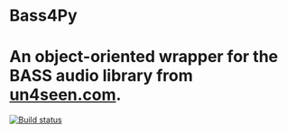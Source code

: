 # Bass4Py
An object-oriented wrapper for the BASS audio library from [un4seen.com](https://www.un4seen.com).
==============================================================================
[![Build status](https://ci.appveyor.com/api/projects/status/wmoa6isbe8fdmg2c?svg=true)](https://ci.appveyor.com/project/timtam/bass4py)
